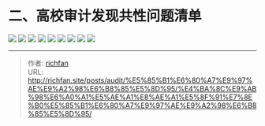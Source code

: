 # 二、高校审计发现共性问题清单

![](https://jsd.cdn.zzko.cn/gh/richffan/img@main/audit/审计发现共性问题清单/二-高校审计发现共性问题清单/高校审计发现共性问题清单_页面_013.webp)
![](https://jsd.cdn.zzko.cn/gh/richffan/img@main/audit/审计发现共性问题清单/二-高校审计发现共性问题清单/高校审计发现共性问题清单_页面_014.webp)
![](https://jsd.cdn.zzko.cn/gh/richffan/img@main/audit/审计发现共性问题清单/二-高校审计发现共性问题清单/高校审计发现共性问题清单_页面_015.webp)
![](https://jsd.cdn.zzko.cn/gh/richffan/img@main/audit/审计发现共性问题清单/二-高校审计发现共性问题清单/高校审计发现共性问题清单_页面_016.webp)
![](https://jsd.cdn.zzko.cn/gh/richffan/img@main/audit/审计发现共性问题清单/二-高校审计发现共性问题清单/高校审计发现共性问题清单_页面_017.webp)
![](https://jsd.cdn.zzko.cn/gh/richffan/img@main/audit/审计发现共性问题清单/二-高校审计发现共性问题清单/高校审计发现共性问题清单_页面_018.webp)
![](https://jsd.cdn.zzko.cn/gh/richffan/img@main/audit/审计发现共性问题清单/二-高校审计发现共性问题清单/高校审计发现共性问题清单_页面_019.webp)
![](https://jsd.cdn.zzko.cn/gh/richffan/img@main/audit/审计发现共性问题清单/二-高校审计发现共性问题清单/高校审计发现共性问题清单_页面_020.webp)
![](https://jsd.cdn.zzko.cn/gh/richffan/img@main/audit/审计发现共性问题清单/二-高校审计发现共性问题清单/高校审计发现共性问题清单_页面_021.webp)



---

> 作者: [richfan](https://richfan.site/)  
> URL: http://richfan.site/posts/audit/%E5%85%B1%E6%80%A7%E9%97%AE%E9%A2%98%E6%B8%85%E5%8D%95/%E4%BA%8C%E9%AB%98%E6%A0%A1%E5%AE%A1%E8%AE%A1%E5%8F%91%E7%8E%B0%E5%85%B1%E6%80%A7%E9%97%AE%E9%A2%98%E6%B8%85%E5%8D%95/  

